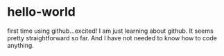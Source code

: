 # hello-world
first time using github...excited!
I am just learning about github.
It seems pretty straightforward so far.
And I have not needed to know how to code anything.
